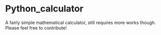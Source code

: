 # Python_calculator

A fairly simple mathematical calculator, still requires more works though.
Please feel free to contribute!
